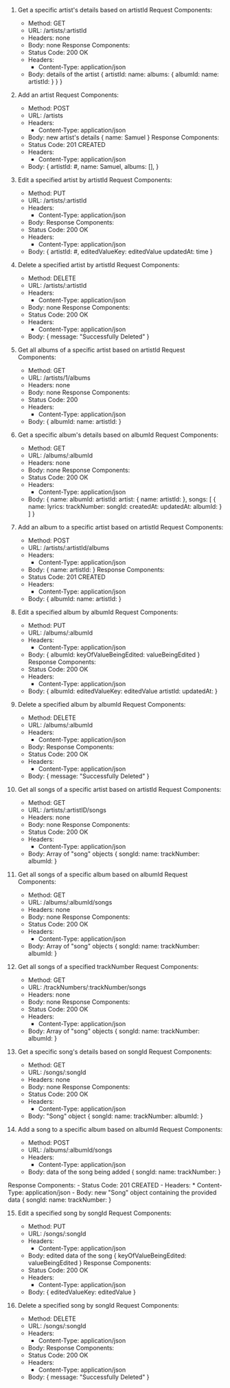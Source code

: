 1) Get a specific artist's details based on artistId
  Request Components:
    - Method: GET
    - URL: /artists/:artistId
    - Headers: none
    - Body: none
  Response Components:
    - Status Code: 200 OK
    - Headers:
      * Content-Type: application/json
    - Body: details of the artist
      {
        artistId:
        name:
        albums: {
          albumId:
          name:
          artistId:
          }
        }
      }

2) Add an artist
  Request Components:
    - Method: POST
    - URL: /artists
    - Headers: 
      * Content-Type: application/json
    - Body: new artist's details
      {
        name: Samuel
      }
  Response Components:
    - Status Code: 201 CREATED
    - Headers:
      * Content-Type: application/json
    - Body: 
      {
        artistId: #,
        name: Samuel,
        albums: [],
      }

3) Edit a specified artist by artistId
  Request Components:
    - Method: PUT
    - URL: /artists/:artistId
    - Headers: 
      * Content-Type: application/json
    - Body: 
  Response Components:
    - Status Code: 200 OK
    - Headers: 
      * Content-Type: application/json
    - Body: 
      {
        artistId: #,
        editedValueKey: editedValue
        updatedAt: time
      }

4) Delete a specified artist by artistId
  Request Components:
    - Method: DELETE
    - URL: /artists/:artistId
    - Headers: 
      * Content-Type: application/json
    - Body: none
  Response Components:
    - Status Code: 200 OK
    - Headers: 
      * Content-Type: application/json
    - Body: 
      {
        message: "Successfully Deleted"
      }
  
5) Get all albums of a specific artist based on artistId
  Request Components:
    - Method: GET
    - URL: /artists/1/albums
    - Headers: none
    - Body: none
  Response Components:
    - Status Code: 200
    - Headers: 
      * Content-Type: application/json
    - Body: 
      {
        albumId:
        name:
        artistId:
      }

6) Get a specific album's details based on albumId
  Request Components:
    - Method: GET
    - URL: /albums/:albumId
    - Headers: none
    - Body: none
  Response Components:
    - Status Code: 200 OK
    - Headers: 
      * Content-Type: application/json
    - Body: 
      {
	      name:
	      albumId:
	      artistId:
	      artist: {
	      	name:
	      	artistId:
	      },
	      songs: [
	      	{
	      		name:
	      		lyrics:
	      		trackNumber:
	      		songId:
	      		createdAt: 
	      		updatedAt:
	      		albumId:
	      	}
	      ]
      }

7) Add an album to a specific artist based on artistId
  Request Components:
    - Method: POST
    - URL: /artists/:artistId/albums
    - Headers: 
      * Content-Type: application/json
    - Body: 
      {
        name:
        artistId:
      }
  Response Components:
    - Status Code: 201 CREATED
    - Headers: 
      * Content-Type: application/json
    - Body: 
      {
        albumId:
        name:
        artistId:
      }

8) Edit a specified album by albumId
  Request Components:
    - Method: PUT
    - URL: /albums/:albumId
    - Headers: 
      * Content-Type: application/json
    - Body: 
      {
        albumId:
        keyOfValueBeingEdited: valueBeingEdited
      }
  Response Components:
    - Status Code: 200 OK
    - Headers: 
      * Content-Type: application/json
    - Body: 
      {
        albumId:
        editedValueKey: editedValue
        artistId:
        updatedAt:
      }

9) Delete a specified album by albumId
  Request Components:
    - Method: DELETE
    - URL: /albums/:albumId
    - Headers: 
      * Content-Type: application/json
    - Body: 
  Response Components:
    - Status Code: 200 OK
    - Headers: 
      * Content-Type: application/json
    - Body: 
      {
        message: "Successfully Deleted"
      }

10) Get all songs of a specific artist based on artistId
  Request Components:
    - Method: GET
    - URL: /artists/:artistID/songs
    - Headers: none
    - Body: none
  Response Components:
    - Status Code: 200 OK
    - Headers: 
      * Content-Type: application/json
    - Body: Array of "song" objects
      {
        songId:
        name:
        trackNumber:
        albumId:
      }

11) Get all songs of a specific album based on albumId
  Request Components:
    - Method: GET
    - URL: /albums/:albumId/songs
    - Headers: none
    - Body: none
  Response Components:
    - Status Code: 200 OK
    - Headers: 
      * Content-Type: application/json
    - Body: Array of "song" objects
      {
        songId:
        name:
        trackNumber:
        albumId:
      }

12) Get all songs of a specified trackNumber
  Request Components:
    - Method: GET
    - URL: /trackNumbers/:trackNumber/songs
    - Headers: none
    - Body: none
  Response Components:
    - Status Code: 200 OK
    - Headers: 
      * Content-Type: application/json
    - Body: Array of "song" objects
      {
        songId:
        name:
        trackNumber:
        albumId:
      }

13) Get a specific song's details based on songId
  Request Components:
    - Method: GET
    - URL: /songs/:songId
    - Headers: none
    - Body: none
  Response Components:
    - Status Code: 200 OK
    - Headers: 
      * Content-Type: application/json
    - Body: "Song" object
      {
        songId:
        name:
        trackNumber:
        albumId:
      }

14) Add a song to a specific album based on albumId
  Request Components:
    - Method: POST
    - URL: /albums/:albumId/songs
    - Headers: 
      * Content-Type: application/json
    - Body: data of the song being added
      {
        songId:
        name:
        trackNumber:
      }

  Response Components:
    - Status Code: 201 CREATED
    - Headers:
      * Content-Type: application/json
    - Body: new "Song" object containing the provided data
      {
        songId:
        name:
        trackNumber:
      }

15) Edit a specified song by songId
  Request Components:
    - Method: PUT
    - URL: /songs/:songId
    - Headers: 
      * Content-Type: application/json
    - Body: edited data of the song
      {
        keyOfValueBeingEdited: valueBeingEdited
      }
  Response Components:
    - Status Code: 200 OK
    - Headers: 
      * Content-Type: application/json
    - Body: 
      {
        editedValueKey: editedValue
      }

16) Delete a specified song by songId
  Request Components:
    - Method: DELETE
    - URL: /songs/:songId
    - Headers: 
      * Content-Type: application/json
    - Body: 
  Response Components:
    - Status Code: 200 OK
    - Headers: 
      * Content-Type: application/json
    - Body: 
      {
        message: "Successfully Deleted"
      }